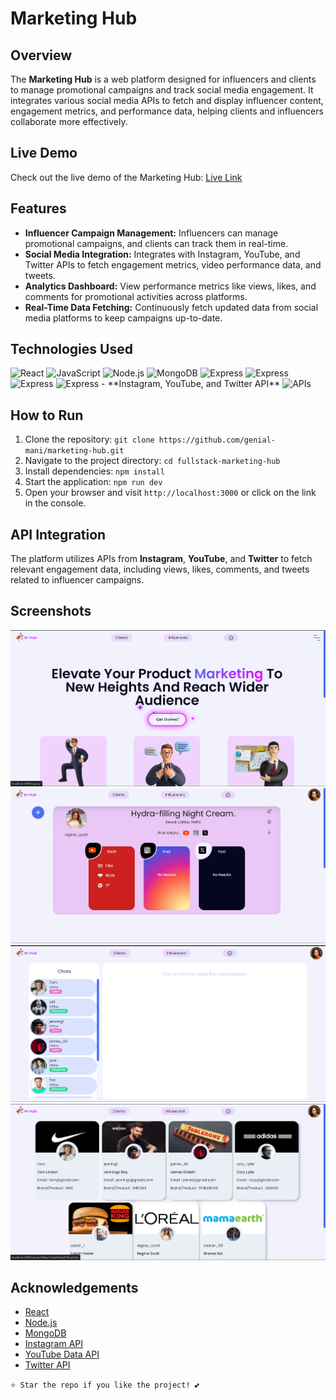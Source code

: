 # Marketing Hub

## Overview

The **Marketing Hub** is a web platform designed for influencers and clients to manage promotional campaigns and track social media engagement. It integrates various social media APIs to fetch and display influencer content, engagement metrics, and performance data, helping clients and influencers collaborate more effectively.

## Live Demo

Check out the live demo of the Marketing Hub: [Live Link](https://fullstack-marketing-hub.vercel.app/)

## Features

- **Influencer Campaign Management:** Influencers can manage promotional campaigns, and clients can track them in real-time.
- **Social Media Integration:** Integrates with Instagram, YouTube, and Twitter APIs to fetch engagement metrics, video performance data, and tweets.
- **Analytics Dashboard:** View performance metrics like views, likes, and comments for promotional activities across platforms.
- **Real-Time Data Fetching:** Continuously fetch updated data from social media platforms to keep campaigns up-to-date.

## Technologies Used

  <img src="https://scontent.fjga1-1.fna.fbcdn.net/v/t39.30808-1/301799419_456670456474672_6566292128822508765_n.png?stp=dst-png_s200x200&_nc_cat=100&ccb=1-7&_nc_sid=f4b9fd&_nc_ohc=IMsC2KpWP7kQ7kNvgF_FPgG&_nc_ht=scontent.fjga1-1.fna&_nc_gid=AIKrf8p-u5fyHUVDhyxJmYo&oh=00_AYD6ZXN7WmduSaU7fE2sVCuMbDixcs98Kl9MKyq0t9Rsng&oe=66E914C2" alt="React" width="50" height="50">

  <img src="https://encrypted-tbn0.gstatic.com/images?q=tbn:ANd9GcRmyP1Fx_5N1ql7PIRnGFa2kx2_qmz7eimMXg&s" alt="JavaScript" width="50" height="50">

  <img src="https://encrypted-tbn0.gstatic.com/images?q=tbn:ANd9GcRYrNVwxlBhUzwBd6H4YqdJckckasr4N6PjQw&s" alt="Node.js" width="50" height="50">

  <img src="https://encrypted-tbn0.gstatic.com/images?q=tbn:ANd9GcShLkVVZFiwIEqwzm1SXhP7N7_dfIGchUww0w&s" alt="MongoDB" width="50" height="50">

  <img src="https://miro.medium.com/v2/resize:fit:1400/1*i2fRBk3GsYLeUk_Rh7AzHw.png" alt="Express" width="50" height="50">
  <img src="https://avatars.githubusercontent.com/u/10566080?s=280&v=4" alt="Express" width="50" height="50">
  <img src="https://encrypted-tbn0.gstatic.com/images?q=tbn:ANd9GcRN38qIx9MEyOa4Yuz6G9lwZE4OOqJ2hi5twQ&s" alt="Express" width="50" height="50">
  <img src="https://encrypted-tbn0.gstatic.com/images?q=tbn:ANd9GcTDXy5egegOt0z6DklNstjG7xvR4heL8LDmEA&s" alt="Express" width="50" height="50">
- **Instagram, YouTube, and Twitter API**
  <img src="https://encrypted-tbn0.gstatic.com/images?q=tbn:ANd9GcQanEhw1QT9iIas30wGv0fDtr-2UeevMQX9rA&s" alt="APIs" width="50" height="50">

## How to Run

1. Clone the repository: `git clone https://github.com/genial-mani/marketing-hub.git`
2. Navigate to the project directory: `cd fullstack-marketing-hub`
3. Install dependencies: `npm install`
4. Start the application: `npm run dev`
5. Open your browser and visit `http://localhost:3000` or click on the link in the console.

## API Integration

The platform utilizes APIs from **Instagram**, **YouTube**, and **Twitter** to fetch relevant engagement data, including views, likes, comments, and tweets related to influencer campaigns.

## Screenshots

![Screenshot 1](client/src/Assets/Screenshot%202024-09-13%20021736.png)
![Screenshot 2](client/src/Assets/Screenshot%202024-09-13%20021139.png)
![Screenshot 3](client/src/Assets/Screenshot%202024-09-13%20021202.png)
![Screenshot 4](client/src/Assets/Screenshot%202024-09-13%20021211.png)

## Acknowledgements

- [React](https://reactjs.org/)
- [Node.js](https://nodejs.org/)
- [MongoDB](https://www.mongodb.com/)
- [Instagram API](https://developers.facebook.com/docs/instagram-api/)
- [YouTube Data API](https://developers.google.com/youtube/v3)
- [Twitter API](https://developer.twitter.com/)

`⭐ Star the repo if you like the project! 💕`
